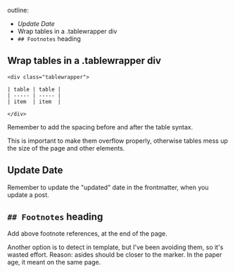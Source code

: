outline:

- *Update Date*
- Wrap tables in a .tablewrapper div
- `## Footnotes` heading

## Wrap tables in a .tablewrapper div

```
<div class="tablewrapper">

| table | table |
| ----- | ----- |
| item  | item  |

</div>
```

Remember to add the spacing before and after the table syntax.

This is important to make them overflow properly,
otherwise tables mess up the size of the page and other elements.


## Update Date

Remember to update the "updated" date in the frontmatter,
when you update a post.


## `## Footnotes` heading

Add above footnote references,
at the end of the page.

Another option is to detect in template,
but I've been avoiding them,
so it's wasted effort.
Reason: asides should be closer to the marker.
In the paper age, it meant on the same page.
